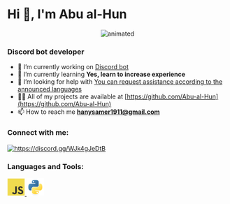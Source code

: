 <!-- Markdown -->
# Hi 👋, I'm Abu al-Hun
<p align="center">
  <img src="https://media.giphy.com/media/3o7btNa0RUYa5E7iiQ/giphy.gif" alt="animated" />
</p>

### Discord bot developer

- 🔭 I’m currently working on [Discord bot](https://discord.gg/WJk4gJeDtB)
- 🌱 I’m currently learning **Yes, learn to increase experience**
- 🤝 I’m looking for help with [You can request assistance according to the announced languages](https://discord.gg/WJk4gJeDtB)
- 👨‍💻 All of my projects are available at [https://github.com/Abu-al-Hun](https://github.com/Abu-al-Hun)
- 📫 How to reach me **hanysamer1911@gmail.com**

### Connect with me:
<p align="left">
  <a href="https://discord.gg/https://discord.gg/WJk4gJeDtB">
    <img align="center" src="https://raw.githubusercontent.com/rahuldkjain/github-profile-readme-generator/master/src/images/icons/Social/discord.svg" alt="https://discord.gg/WJk4gJeDtB" height="30" width="40" />
  </a>
</p>

### Languages and Tools:
<p align="left">
  <a href="https://developer.mozilla.org/en-US/docs/Web/JavaScript" target="_blank" rel="noreferrer">
    <img src="https://raw.githubusercontent.com/devicons/devicon/master/icons/javascript/javascript-original.svg" alt="javascript" width="40" height="40"/>
  </a>
  <a href="https://www.python.org" target="_blank" rel="noreferrer">
    <img src="https://raw.githubusercontent.com/devicons/devicon/master/icons/python/python-original.svg" alt="python" width="40" height="40"/>
  </a>
</p>
